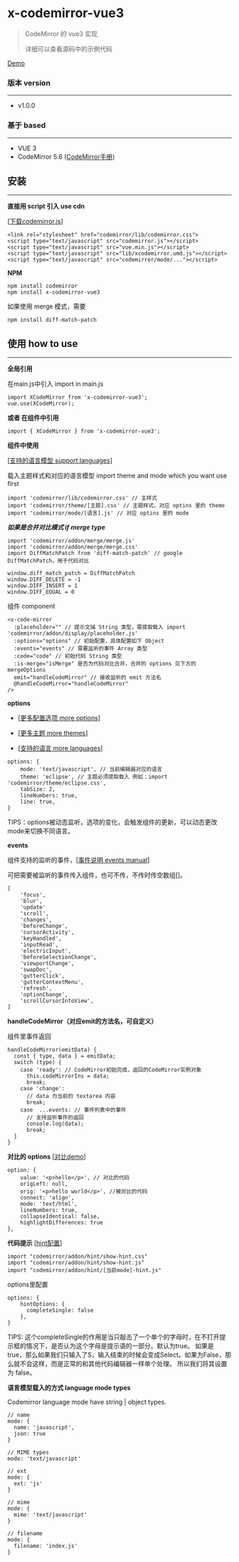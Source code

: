 # x-codemirror-vue3
> CodeMirror 的 vue3 实现
> 
> 详细可以查看源码中的示例代码

[Demo](https://mikexia930.github.io/xCodeMirror/)

### 版本 version
***
* v1.0.0

### 基于 based
***
* VUE 3
* CodeMirror 5.6 ([CodeMirror手册](https://codemirror.net/doc/manual.html))

## 安装
***
**直接用 script 引入 use cdn**

[[下载codemirror.js](https://codemirror.net/codemirror.zip)]
```
<link rel="stylesheet" href="codemirror/lib/codemirror.css">
<script type="text/javascript" src="codemirror.js"></script>
<script type="text/javascript" src="vue.min.js"></script>
<script type="text/javascript" src="lib/xcodemirror.umd.js"></script>
<script type="text/javascript" src="codemirror/mode/..."></script>
```
**NPM**
```
npm install codemirror
npm install x-codemirror-vue3
```
如果使用 merge 模式，需要
```
npm install diff-match-patch
```

## 使用 how to use
***
**全局引用**

在main.js中引入 import in main.js

```
import XCodeMirror from 'x-codemirror-vue3';
vue.use(XCodeMirror);
```
**或者 在组件中引用**
```
import { XCodeMirror } from 'x-codemirror-vue3';
```

**组件中使用**

[[支持的语言模型 support languages](https://codemirror.net/doc/manual.html#addons)]

载入主题样式和对应的语言模型 import theme and mode which you want use first
```
import 'codemirror/lib/codemirror.css' // 主样式
import 'codemirror/theme/[主题].css' // 主题样式，对应 optins 里的 theme
import 'codemirror/mode/[语言].js' // 对应 optins 里的 mode
```
***如果是合并对比模式 if merge type***
```
import 'codemirror/addon/merge/merge.js'
import 'codemirror/addon/merge/merge.css'
import DiffMatchPatch from 'diff-match-patch' // google DiffMatchPatch，用于代码对比

window.diff_match_patch = DiffMatchPatch
window.DIFF_DELETE = -1
window.DIFF_INSERT = 1
window.DIFF_EQUAL = 0
```
组件 component
```
<x-code-mirror
  :placeholder="" // 提示文描 String 类型，需提取载入 import 'codemirror/addon/display/placeholder.js'
  :options="options" // 初始配置，具体配置如下 Object
  :events="events" // 需要监听的事件 Array 类型
  :code="code" // 初始代码 String 类型
  :is-merge="isMerge" 是否为代码对比合并，合并的 options 见下方的 mergeOptions
  emit="handleCodeMirror" // 接收监听的 emit 方法名
  @handleCodeMirror="handleCodeMirror"
/>
```

**options**

* [[更多配置选项 more options](https://codemirror.net/doc/manual.html)]

* [[更多主题 more themes](https://codemirror.net/demo/theme.html)]

* [[支持的语言 more languages](https://codemirror.net/mode/index.html)]

```
options: {
    mode: 'text/javascript', // 当前编辑器对应的语言
    theme: 'eclipse', // 主题必须提取载入 例如：import 'codemirror/theme/eclipse.css',
    tabSize: 2,
    lineNumbers: true,
    line: true,
}
```
TIPS：options被动态监听，选项的变化，会触发组件的更新，可以动态更改mode来切换不同语言。

**events**

组件支持的监听的事件，[[事件说明 events manual](https://codemirror.net/doc/manual.html#events)]

可把需要被监听的事件传入组件，也可不传，不传时传空数组[]。

```
[
    'focus',
    'blur',
    'update'
    'scroll',
    'changes',
    'beforeChange',
    'cursorActivity',
    'keyHandled',
    'inputRead',
    'electricInput',
    'beforeSelectionChange',
    'viewportChange',
    'swapDoc',
    'gutterClick',
    'gutterContextMenu',
    'refresh',
    'optionChange',
    'scrollCursorIntoView',
]
```

**handleCodeMirror（对应emit的方法名，可自定义）**

组件里事件返回

```
handleCodeMirror(emitData) {
  const { type, data } = emitData;
  switch (type) {
    case 'ready': // CodeMirror初始完成，返回的CodeMirror实例对象
      this.codeMirrorIns = data;
      break;
    case 'change':
      // data 为当前的 textarea 内容
      break;
    case  ...events: // 事件列表中的事件
      // 支持监听事件的返回
      console.log(data);
      break;
  }
}
```

**对比的 options**
[[对比demo](https://codemirror.net/demo/merge.html)]

```
option: {
    value: '<p>hello</p>', // 对比的代码
    origLeft: null,
    orig: '<p>hello world</p>', //被对比的代码
    connect: 'align',
    mode: 'text/html',
    lineNumbers: true,
    collapseIdentical: false,
    highlightDifferences: true
},
```

**代码提示**
[[hint配置](https://codemirror.net/doc/manual.html#config)]
```
import "codemirror/addon/hint/show-hint.css"
import "codemirror/addon/hint/show-hint.js"
import "codemirror/addon/hint/[当前mode]-hint.js"
```
options里配置
```
options: {
    hintOptions: {
      completeSingle: false
    },
}
```
TIPS: 这个completeSingle的作用是当只敲击了一个单个的字母时，在不打开提示框的情况下，是否认为这个字母是提示语的一部分。默认为true。
如果是true，那么如果我们只输入了S，输入结束的时候会变成Select。如果为False，那么就不会这样，而是正常的和其他代码编辑器一样单个处理。
所以我们将其设置为 false。

**语言模型载入的方式 language mode types**

Codemirror language mode have string | object types.

```
// name
mode: {
  name: 'javascript',
  json: true
}

// MIME types
mode: 'text/javascript'

// ext
mode: {
  ext: 'js'
}

// mime
mode: {
  mime: 'text/javascript'
}

// filename
mode: {
  filename: 'index.js'
}
```

